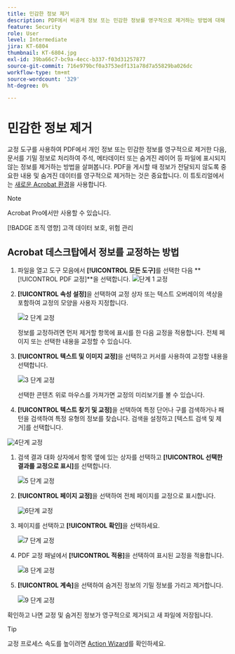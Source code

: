 ```yaml
---
title: 민감한 정보 제거
description: PDF에서 비공개 정보 또는 민감한 정보를 영구적으로 제거하는 방법에 대해 알아봅니다.
feature: Security
role: User
level: Intermediate
jira: KT-6804
thumbnail: KT-6804.jpg
exl-id: 39ba66c7-bc9a-4ecc-b337-f03d31257877
source-git-commit: 716e979bcf0a3753edf131a78d7a55829ba026dc
workflow-type: tm+mt
source-wordcount: '329'
ht-degree: 0%

---
```


# 민감한 정보 제거

교정 도구를 사용하여 PDF에서 개인 정보 또는 민감한 정보를 영구적으로 제거한 다음, 문서를 기밀 정보로 처리하여 주석, 메타데이터 또는 숨겨진 레이어 등 파일에 표시되지 않는 정보를 제거하는 방법을 살펴봅니다. PDF을 게시할 때 정보가 전달되지 않도록 중요한 내용 및 숨겨진 데이터를 영구적으로 제거하는 것은 중요합니다. 이 튜토리얼에서는 [새로운 Acrobat 환경](../getting-started/new-workspace.md)을 사용합니다.

>[!NOTE]
>
>Acrobat Pro에서만 사용할 수 있습니다.

[!BADGE 조직 영향]
고객 데이터 보호, 위험 관리

## Acrobat 데스크탑에서 정보를 교정하는 방법

1. 파일을 열고 도구 모음에서 **[!UICONTROL 모든 도구]**&#x200B;를 선택한 다음 **[!UICONTROL PDF 교정]**을 선택합니다.
   ![단계 1 교정](../assets/Redact_1.png)

1. **[!UICONTROL 속성 설정]**&#x200B;을 선택하여 교정 상자 또는 텍스트 오버레이의 색상을 포함하여 교정의 모양을 사용자 지정합니다.

   ![2 단계 교정](../assets/Redact_2.png)

   정보를 교정하려면 먼저 제거할 항목에 표시를 한 다음 교정을 적용합니다. 전체 페이지 또는 선택한 내용을 교정할 수 있습니다.

1. **[!UICONTROL 텍스트 및 이미지 교정]**&#x200B;을 선택하고 커서를 사용하여 교정할 내용을 선택합니다.

   ![3 단계 교정](../assets/Redact_3.png)

   선택한 콘텐츠 위로 마우스를 가져가면 교정의 미리보기를 볼 수 있습니다.

1. **[!UICONTROL 텍스트 찾기 및 교정]**&#x200B;을 선택하여 특정 단어나 구를 검색하거나 패턴을 검색하여 특정 유형의 정보를 찾습니다. 검색을 설정하고 [텍스트 검색 및 제거]를 선택합니다.

![4](../assets/Redact_4.png)단계 교정

1. 검색 결과 대화 상자에서 항목 옆에 있는 상자를 선택하고 **[!UICONTROL 선택한 결과를 교정으로 표시]**&#x200B;를 선택합니다.

   ![5 단계 교정](../assets/Redact_5.png)

1. **[!UICONTROL 페이지 교정]**&#x200B;을 선택하여 전체 페이지를 교정으로 표시합니다.

   ![6](../assets/Redact_6.png)단계 교정

1. 페이지를 선택하고 **[!UICONTROL 확인]**&#x200B;을 선택하세요.

   ![7 단계 교정](../assets/Redact_7.png)

1. PDF 교정 패널에서 **[!UICONTROL 적용]**&#x200B;을 선택하여 표시된 교정을 적용합니다.

   ![8 단계 교정](../assets/Redact_8.png)

1. **[!UICONTROL 계속]**&#x200B;을 선택하여 숨겨진 정보의 기밀 정보를 가리고 제거합니다.

   ![9 단계 교정](../assets/Redact_9.png)

확인하고 나면 교정 및 숨겨진 정보가 영구적으로 제거되고 새 파일에 저장됩니다.

>[!TIP]
>
>교정 프로세스 속도를 높이려면 [Action Wizard](../advanced-tasks/action.md)를 확인하세요.
